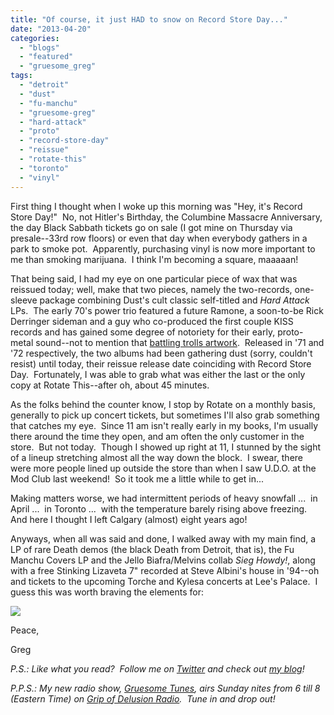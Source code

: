 ```yaml
---
title: "Of course, it just HAD to snow on Record Store Day..."
date: "2013-04-20"
categories: 
  - "blogs"
  - "featured"
  - "gruesome_greg"
tags: 
  - "detroit"
  - "dust"
  - "fu-manchu"
  - "gruesome-greg"
  - "hard-attack"
  - "proto"
  - "record-store-day"
  - "reissue"
  - "rotate-this"
  - "toronto"
  - "vinyl"
---
```


First thing I thought when I woke up this morning was "Hey, it's Record Store Day!"  No, not Hitler's Birthday, the Columbine Massacre Anniversary, the day Black Sabbath tickets go on sale (I got mine on Thursday via presale--33rd row floors) or even that day when everybody gathers in a park to smoke pot.  Apparently, purchasing vinyl is now more important to me than smoking marijuana.  I think I'm becoming a square, maaaaan!

That being said, I had my eye on one particular piece of wax that was reissued today; well, make that two pieces, namely the two-records, one-sleeve package combining Dust's cult classic self-titled and _Hard Attack_ LPs.  The early 70's power trio featured a future Ramone, a soon-to-be Rick Derringer sideman and a guy who co-produced the first couple KISS records and has gained some degree of notoriety for their early, proto-metal sound--not to mention that [battling trolls artwork](http://farm5.staticflickr.com/4142/4760929389_f89bd5dbd6_b.jpg).  Released in '71 and '72 respectively, the two albums had been gathering dust (sorry, couldn't resist) until today, their reissue release date coinciding with Record Store Day.  Fortunately, I was able to grab what was either the last or the only copy at Rotate This--after oh, about 45 minutes.

As the folks behind the counter know, I stop by Rotate on a monthly basis, generally to pick up concert tickets, but sometimes I'll also grab something that catches my eye.  Since 11 am isn't really early in my books, I'm usually there around the time they open, and am often the only customer in the store.  But not today.  Though I showed up right at 11, I stunned by the sight of a lineup stretching almost all the way down the block.  I swear, there were more people lined up outside the store than when I saw U.D.O. at the Mod Club last weekend!  So it took me a little while to get in...

Making matters worse, we had intermittent periods of heavy snowfall ...  in April ...  in Toronto ...  with the temperature barely rising above freezing.  And here I thought I left Calgary (almost) eight years ago!

Anyways, when all was said and done, I walked away with my main find, a LP of rare Death demos (the black Death from Detroit, that is), the Fu Manchu Covers LP and the Jello Biafra/Melvins collab _Sieg Howdy!_, along with a free Stinking Lizaveta 7" recorded at Steve Albini's house in '94--oh and tickets to the upcoming Torche and Kylesa concerts at Lee's Palace.  I guess this was worth braving the elements for:

![](https://pbs.twimg.com/media/BIT8m5vCYAMYiMt.jpg)

Peace,

Greg

_P.S.: Like what you read?  Follow me on [Twitter](http://twitter.com/gruesomeviews) and check out [my blog](http://gruesomeviews.com/)!_

_P.P.S.: My new radio show, [Gruesome Tunes](http://gruesomeviews.com/category/music/gruesome-tunes/), airs Sunday nites from 6 till 8 (Eastern Time) on [Grip of Delusion Radio](http://www.steamingheathen.com/delusion/).  Tune in and drop out!_

